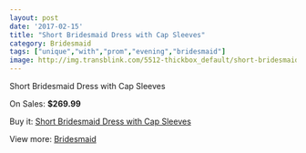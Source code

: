 ```yaml
---
layout: post
date: '2017-02-15'
title: "Short Bridesmaid Dress with Cap Sleeves"
category: Bridesmaid
tags: ["unique","with","prom","evening","bridesmaid"]
image: http://img.transblink.com/5512-thickbox_default/short-bridesmaid-dress-with-cap-sleeves.jpg
---
```

Short Bridesmaid Dress with Cap Sleeves

On Sales: **$269.99**
<a href="https://www.transblink.com/en/bridesmaid/1790-short-bridesmaid-dress-with-cap-sleeves.html"><amp-img layout="responsive" width="600" height="600" src="//img.transblink.com/5512-thickbox_default/short-bridesmaid-dress-with-cap-sleeves.jpg" alt="Short Bridesmaid Dress with Cap Sleeves 0" /></a>
<a href="https://www.transblink.com/en/bridesmaid/1790-short-bridesmaid-dress-with-cap-sleeves.html"><amp-img layout="responsive" width="600" height="600" src="//img.transblink.com/5513-thickbox_default/short-bridesmaid-dress-with-cap-sleeves.jpg" alt="Short Bridesmaid Dress with Cap Sleeves 1" /></a>

Buy it: [Short Bridesmaid Dress with Cap Sleeves](https://www.transblink.com/en/bridesmaid/1790-short-bridesmaid-dress-with-cap-sleeves.html "Short Bridesmaid Dress with Cap Sleeves")

View more: [Bridesmaid](https://www.transblink.com/en/4-bridesmaid "Bridesmaid")